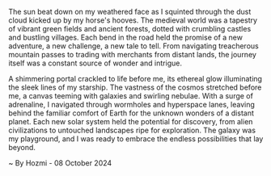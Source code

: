 
The sun beat down on my weathered face as I squinted through the dust cloud kicked up by my horse's hooves. The medieval world was a tapestry of vibrant green fields and ancient forests, dotted with crumbling castles and bustling villages. Each bend in the road held the promise of a new adventure, a new challenge, a new tale to tell. From navigating treacherous mountain passes to trading with merchants from distant lands, the journey itself was a constant source of wonder and intrigue.  

A shimmering portal crackled to life before me, its ethereal glow illuminating the sleek lines of my starship. The vastness of the cosmos stretched before me, a canvas teeming with galaxies and swirling nebulae.  With a surge of adrenaline, I navigated through wormholes and hyperspace lanes, leaving behind the familiar comfort of Earth for the unknown wonders of a distant planet. Each new solar system held the potential for discovery, from alien civilizations to untouched landscapes ripe for exploration. The galaxy was my playground, and I was ready to embrace the endless possibilities that lay beyond. 

~ By Hozmi - 08 October 2024
